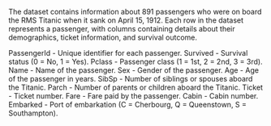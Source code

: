 <p>The dataset contains information about 891 passengers who were on board the RMS Titanic when it sank on April 15, 1912. Each row in the dataset represents a passenger, with columns containing details about their demographics, ticket information, and survival outcome.</p>


PassengerId - 	Unique identifier for each passenger.
Survived - 	Survival status (0 = No, 1 = Yes).
Pclass - Passenger class (1 = 1st, 2 = 2nd, 3 = 3rd).
Name -	Name of the passenger.
Sex -	Gender of the passenger.
Age -	Age of the passenger in years.
SibSp -	Number of siblings or spouses aboard the Titanic.
Parch -	Number of parents or children aboard the Titanic.
Ticket -	Ticket number.
Fare -	Fare paid by the passenger.
Cabin -	Cabin number.
Embarked -	Port of embarkation (C = Cherbourg, Q = Queenstown, S = Southampton).

